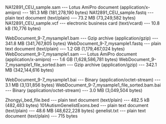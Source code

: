 NA12891_CEU_sample.sam --- Lotus AmiPro document (application/x-amipro) --- 181.3 MB (181,278,190 bytes)
NA12891_CEU_sample.fastq --- plain text document (text/plain) --- 73.2 MB (73,249,582 bytes)
NA12891_CEU_sample.vcf --- electronic business card (text/vcard) --- 10.8 kB (10,776 bytes)

WebDocument_9-7_mysample1.bam --- Gzip archive (application/gzip) --- 341.8 MB (341,767,805 bytes)
WebDocument_9-7_mysample1.fastq --- plain text document (text/plain) --- 1.2 GB (1,179,467,024 bytes)
WebDocument_9-7_mysample1.sam --- Lotus AmiPro document (application/x-amipro) --- 1.6 GB (1,628,586,781 bytes)
WebDocument_9-7_mysample1_file_sorted.bam --- Gzip archive (application/gzip) --- 342.1 MB (342,144,616 bytes)

WebDocument_9-7_mysample1.bai --- Binary (application/octet-stream) --- 3.1 MB (3,131,856 bytes)
WebDocument_9-7_mysample1_file_sorted.bam.bai --- Binary (application/octet-stream) --- 3.0 MB (3,049,504 bytes)

Zhongyi_bed_file.bed --- plain text document (text/plain) --- 482.5 kB (482,483 bytes)
101AutismGenelistExons.bed --- plain text document (text/plain) --- 48.6 MB (48,622,228 bytes)
genelist.txt --- plain text document (text/plain) --- 715 bytes

